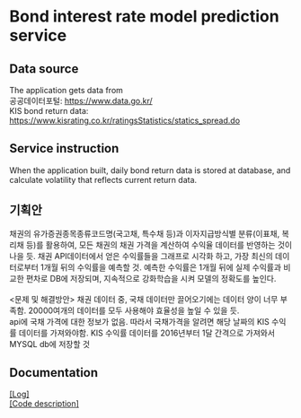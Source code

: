 # Bond interest rate model prediction service

## Data source
The application gets data from\
공공데이터포털: <https://www.data.go.kr/>\
KIS bond return data: <https://www.kisrating.co.kr/ratingsStatistics/statics_spread.do>

## Service instruction
When the application built, daily bond return data is stored at database, and calculate volatility that reflects current return data.

## 기획안
채권의 유가증권종목종류코드명(국고채, 특수채 등)과 이자지급방식별 분류(이표채, 복리채 등)를 활용하여, 
모든 채권의 채권 가격을 계산하여 수익율 데이터를 반영하는 것이 나을 듯. 
채권 API데이터에서 얻은 수익률들을 그래프로 시각화 하고, 가장 최신의 데이터로부터 1개월 뒤의 수익률을 예측할 것.
예측한 수익률은 1개월 뒤에 실제 수익률과 비교한 편차로 DB에 저장되며, 지속적으로 강화학습을 시켜 모델의 정확도를 높인다.\
\
<문제 및 해결방안>
채권 데이터 중, 국채 데이터만 끌어오기에는 데이터 양이 너무 부족함. 20000여개의 데이터를 모두 사용해야 효율성을 높일 수 있을 듯.\
api에 국채 가격에 대한 정보가 없음. 따라서 국채가격을 알려면 해당 날짜의 KIS 수익률 데이터를 가져와야함.
KIS 수익률 데이터를 2016년부터 1달 간격으로 가져와서 MYSQL db에 저장할 것

## Documentation
<a href="doc/log.md">[Log]</a>   
<a href="doc/code.md">[Code description]</a>   
